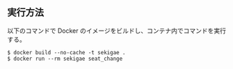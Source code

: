 ## 実行方法

以下のコマンドで Docker のイメージをビルドし、コンテナ内でコマンドを実行する。

```shell
$ docker build --no-cache -t sekigae .
$ docker run --rm sekigae seat_change
```